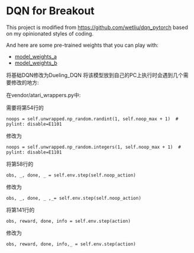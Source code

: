 DQN for Breakout
================

This project is modified from https://github.com/wetliu/dqn_pytorch based on my
opinionated styles of coding.

And here are some pre-trained weights that you can play with:
- [model_weights_a](https://github.com/lukeluocn/dqn-breakout/releases/download/v0.0.0/model_weights_a)
- [model_weights_b](https://github.com/lukeluocn/dqn-breakout/releases/download/v0.0.0/model_weights_b)

将基础DQN修改为Dueling_DQN
将该模型放到自己的PC上执行时会遇到几个需要修改的地方:

在vendor/atari_wrappers.py中:

需要将第54行的
```
noops = self.unwrapped.np_random.randint(1, self.noop_max + 1)  # pylint: disable=E1101
```
修改为
```
noops = self.unwrapped.np_random.integers(1, self.noop_max + 1)  # pylint: disable=E1101
```
将第58行的
```
obs, _, done, _ = self.env.step(self.noop_action)
```
修改为
```
obs, _, done, _ ,_= self.env.step(self.noop_action)
```
将第141行的
```
obs, reward, done, info = self.env.step(action)
```
修改为
```
obs, reward, done, info,_ = self.env.step(action)
```
